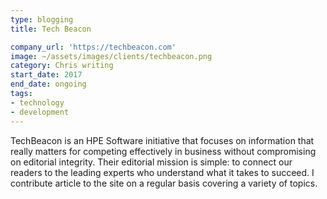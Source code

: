 ```yaml
---
type: blogging
title: Tech Beacon

company_url: 'https://techbeacon.com'
image: ~/assets/images/clients/techbeacon.png
category: Chris writing
start_date: 2017
end_date: ongoing
tags:
- technology
- development
---
```


TechBeacon is an HPE Software initiative that focuses on information that really matters for competing effectively in business without compromising on editorial integrity. Their editorial mission is simple: to connect our readers to the leading experts who understand what it takes to succeed. I contribute article to the site on a regular basis covering a variety of topics.
